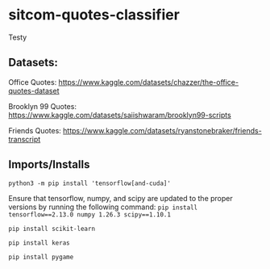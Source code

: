 # sitcom-quotes-classifier

Testy

## Datasets:
Office Quotes: https://www.kaggle.com/datasets/chazzer/the-office-quotes-dataset 

Brooklyn 99 Quotes: https://www.kaggle.com/datasets/saiishwaram/brooklyn99-scripts

Friends Quotes: https://www.kaggle.com/datasets/ryanstonebraker/friends-transcript

## Imports/Installs
`python3 -m pip install 'tensorflow[and-cuda]'`

Ensure that tensorflow, numpy, and scipy are updated to the proper versions by running the following command:
`pip install tensorflow==2.13.0 numpy 1.26.3 scipy==1.10.1`

`pip install scikit-learn`

`pip install keras`

`pip install pygame`
